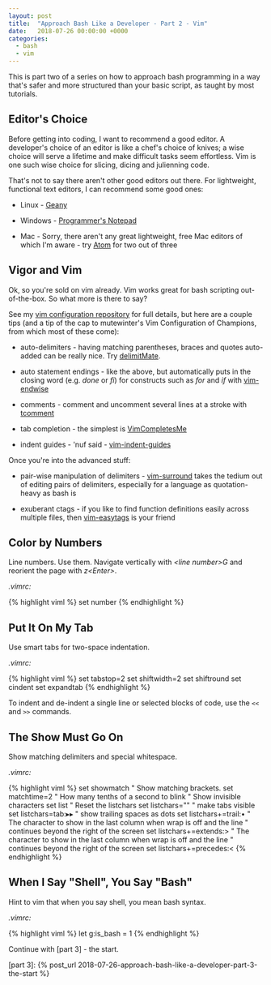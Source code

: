 ```yaml
---
layout: post
title:  "Approach Bash Like a Developer - Part 2 - Vim"
date:   2018-07-26 00:00:00 +0000
categories:
  - bash
  - vim
---
```


This is part two of a series on how to approach bash programming in a
way that's safer and more structured than your basic script, as taught
by most tutorials.

Editor's Choice
---------------

Before getting into coding, I want to recommend a good editor. A
developer's choice of an editor is like a chef's choice of knives; a
wise choice will serve a lifetime and make difficult tasks seem
effortless. Vim is one such wise choice for slicing, dicing and
julienning code.

That's not to say there aren't other good editors out there. For
lightweight, functional text editors, I can recommend some good ones:

-   Linux - [Geany]

-   Windows - [Programmer's Notepad]

-   Mac - Sorry, there aren't any great lightweight, free Mac editors of
    which I'm aware - try [Atom] for two out of three

Vigor and Vim
-------------

Ok, so you're sold on vim already. Vim works great for bash scripting
out-of-the-box. So what more is there to say?

See my [vim configuration repository] for full details, but here are a
couple tips (and a tip of the cap to mutewinter's Vim Configuration of
Champions, from which most of these come):

-   auto-delimiters - having matching parentheses, braces and quotes
    auto-added can be really nice. Try [delimitMate].

-   auto statement endings - like the above, but automatically puts
    in the closing word (e.g. *done* or *fi*) for constructs such as
    *for* and *if* with [vim-endwise]

-   comments - comment and uncomment several lines at a stroke with
    [tcomment]

-   tab completion - the simplest is [VimCompletesMe]

-   indent guides - 'nuf said - [vim-indent-guides]

Once you're into the advanced stuff:

-   pair-wise manipulation of delimiters - [vim-surround] takes the
    tedium out of editing pairs of delimiters, especially for a language
    as quotation-heavy as bash is

-   exuberant ctags - if you like to find function definitions easily
    across multiple files, then [vim-easytags] is your friend

Color by Numbers
----------------

Line numbers. Use them.  Navigate vertically with *\<line number\>G* and
reorient the page with *z\<Enter\>*.

*.vimrc:*

{% highlight viml %}
set number
{% endhighlight %}

Put It On My Tab
----------------

Use smart tabs for two-space indentation.

*.vimrc:*

{% highlight viml %}
set tabstop=2
set shiftwidth=2
set shiftround
set cindent
set expandtab
{% endhighlight %}

To indent and de-indent a single line or selected blocks of code, use
the `<<` and `>>` commands.

The Show Must Go On
-------------------

Show matching delimiters and special whitespace.

*.vimrc:*

{% highlight viml %}
set showmatch   " Show matching brackets.
set matchtime=2 " How many tenths of a second to blink
" Show invisible characters
set list
" Reset the listchars
set listchars=""
" make tabs visible
set listchars=tab:▸▸
" show trailing spaces as dots
set listchars+=trail:•
" The character to show in the last column when wrap is off and the line
" continues beyond the right of the screen
set listchars+=extends:>
" The character to show in the last column when wrap is off and the line
" continues beyond the right of the screen
set listchars+=precedes:<
{% endhighlight %}

When I Say "Shell", You Say "Bash"
----------------------------------

Hint to vim that when you say shell, you mean bash syntax.

*.vimrc:*

{% highlight viml %}
let g:is_bash = 1
{% endhighlight %}

Continue with [part 3] - the start.

  [Geany]:                        https://www.geany.org/
  [Programmer's Notepad]:         http://www.pnotepad.org/
  [Atom]:                         https://atom.io/
  [vim configuration repository]: https://github.com/binaryphile/dot_vim
  [jellybeans]:                   https://github.com/nanotech/jellybeans.vim
  [quick-scope]:                  https://github.com/unblevable/quick-scope
  [delimitMate]:                  https://github.com/Raimondi/delimitMate
  [vim-endwise]:                  https://github.com/tpope/vim-endwise
  [shellcheck]:                   https://www.shellcheck.net/
  [syntastic]:                    https://github.com/vim-syntastic/syntastic
  [tcomment]:                     https://github.com/tomtom/tcomment_vim
  [VimCompletesMe]:               https://github.com/ajh17/VimCompletesMe
  [vim-indent-guides]:            https://github.com/nathanaelkane/vim-indent-guides
  [vim-surround]:                 https://github.com/tpope/vim-surround
  [vim-easytags]:                 https://github.com/xolox/vim-easytags
  [idempotent]:                   https://en.wikipedia.org/wiki/Idempotence#Computer_science_meaning
  [part 3]:                       {% post_url 2018-07-26-approach-bash-like-a-developer-part-3-the-start %}
